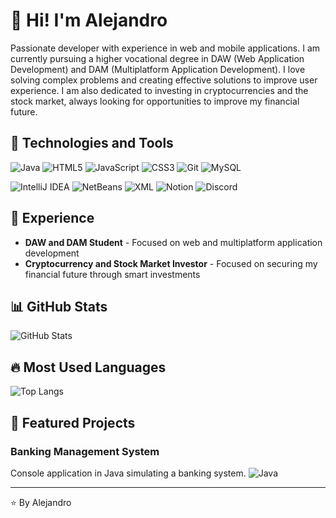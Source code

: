 # 👋 Hi! I'm Alejandro

Passionate developer with experience in web and mobile applications. I am currently pursuing a higher vocational degree in DAW (Web Application Development) and DAM (Multiplatform Application Development). I love solving complex problems and creating effective solutions to improve user experience. I am also dedicated to investing in cryptocurrencies and the stock market, always looking for opportunities to improve my financial future.

## 🚀 Technologies and Tools

![Java](https://img.shields.io/badge/-Java-ED8B00?style=flat&logo=java&logoColor=white)
![HTML5](https://img.shields.io/badge/-HTML5-E34F26?style=flat&logo=html5&logoColor=white)
![JavaScript](https://img.shields.io/badge/-JavaScript-F7DF1E?style=flat&logo=javascript&logoColor=black)
![CSS3](https://img.shields.io/badge/-CSS3-1572B6?style=flat&logo=css3&logoColor=white)
![Git](https://img.shields.io/badge/-Git-F05032?style=flat&logo=git&logoColor=white)
![MySQL](https://img.shields.io/badge/-MySQL-4479A1?style=flat&logo=mysql&logoColor=white)


![IntelliJ IDEA](https://img.shields.io/badge/-IntelliJ%20IDEA-000000?style=flat&logo=intellij-idea&logoColor=white)
![NetBeans](https://img.shields.io/badge/-NetBeans-003B57?style=flat&logo=apache-netbeans&logoColor=white)
![XML](https://img.shields.io/badge/-XML-0060F0?style=flat&logo=xml&logoColor=white)
![Notion](https://img.shields.io/badge/-Notion-000000?style=flat&logo=notion&logoColor=white)
![Discord](https://img.shields.io/badge/-Discord-5865F2?style=flat&logo=discord&logoColor=white)


## 💼 Experience

- **DAW and DAM Student** - Focused on web and multiplatform application development
- **Cryptocurrency and Stock Market Investor** - Focused on securing my financial future through smart investments

## 📊 GitHub Stats

![GitHub Stats](https://github-readme-stats.vercel.app/api?username=tunombre&show_icons=true&theme=radical)

## 🔥 Most Used Languages

![Top Langs](https://github-readme-stats.vercel.app/api/top-langs/?username=tunombre&layout=compact&theme=radical)

## 🚀 Featured Projects

### Banking Management System
Console application in Java simulating a banking system.
![Java](https://img.shields.io/badge/-Java-ED8B00?style=flat&logo=java&logoColor=white)

---

⭐️ By Alejandro
